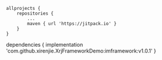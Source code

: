 	allprojects {
		repositories {
			...
			maven { url 'https://jitpack.io' }
		}
	}
  
  
  
 dependencies {
	        implementation 'com.github.xirenjie.XrjFrameworkDemo:imframework:v1.0.1'
	}
